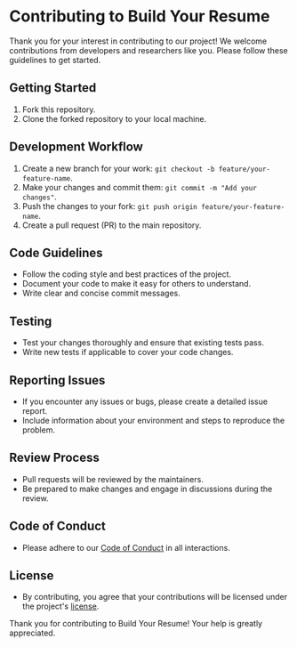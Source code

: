 # Contributing to Build Your Resume

Thank you for your interest in contributing to our project! We welcome contributions from developers and researchers like you. Please follow these guidelines to get started.

## Getting Started
1. Fork this repository.
2. Clone the forked repository to your local machine.

## Development Workflow
1. Create a new branch for your work: `git checkout -b feature/your-feature-name`.
2. Make your changes and commit them: `git commit -m "Add your changes"`.
3. Push the changes to your fork: `git push origin feature/your-feature-name`.
4. Create a pull request (PR) to the main repository.

## Code Guidelines
- Follow the coding style and best practices of the project.
- Document your code to make it easy for others to understand.
- Write clear and concise commit messages.

## Testing
- Test your changes thoroughly and ensure that existing tests pass.
- Write new tests if applicable to cover your code changes.

## Reporting Issues
- If you encounter any issues or bugs, please create a detailed issue report.
- Include information about your environment and steps to reproduce the problem.

## Review Process
- Pull requests will be reviewed by the maintainers.
- Be prepared to make changes and engage in discussions during the review.

## Code of Conduct
- Please adhere to our [Code of Conduct](https://github.com/rishi23root/resume-editor/blob/main/CODE_OF_CONDUCT.md) in all interactions.

## License
- By contributing, you agree that your contributions will be licensed under the project's [license](https://github.com/rishi23root/resume-editor/blob/main/LICENSE).

Thank you for contributing to Build Your Resume! Your help is greatly appreciated.
